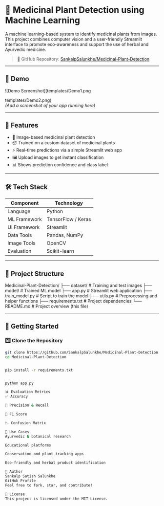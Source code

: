 # 🌿 Medicinal Plant Detection using Machine Learning

A machine learning-based system to identify medicinal plants from images. This project combines computer vision and a user-friendly Streamlit interface to promote eco-awareness and support the use of herbal and Ayurvedic medicine.

> 🔗 GitHub Repository: [SankalpSalunkhe/Medicinal-Plant-Detection](https://github.com/SankalpSalunkhe/Medicinal-Plant-Detection)

---

## 📸 Demo

![Demo Screenshot](templates/Demo1.png

templates/Demo2.png)  
*(Add a screenshot of your app running here)*

---

## 🧠 Features

- 🌱 Image-based medicinal plant detection
- 📦 Trained on a custom dataset of medicinal plants
- ⚡ Real-time predictions via a simple Streamlit web app
- 🖼️ Upload images to get instant classification
- 📊 Shows prediction confidence and class label

---

## 🛠️ Tech Stack

| Component     | Technology         |
|---------------|--------------------|
| Language      | Python             |
| ML Framework  | TensorFlow / Keras |
| UI Framework  | Streamlit          |
| Data Tools    | Pandas, NumPy      |
| Image Tools   | OpenCV             |
| Evaluation    | Scikit-learn       |

---

## 📁 Project Structure

Medicinal-Plant-Detection/
├── dataset/ # Training and test images
├── model/ # Trained ML model
├── app.py # Streamlit web application
├── train_model.py # Script to train the model
├── utils.py # Preprocessing and helper functions
├── requirements.txt # Project dependencies
└── README.md # Project overview (this file)


---

## 🚀 Getting Started

### 1️⃣ Clone the Repository
```bash
git clone https://github.com/SankalpSalunkhe/Medicinal-Plant-Detection.git
cd Medicinal-Plant-Detection


pip install -r requirements.txt


python app.py

📊 Evaluation Metrics
✅ Accuracy

🔁 Precision & Recall

🎯 F1 Score

📉 Confusion Matrix

🌿 Use Cases
Ayurvedic & botanical research

Educational platforms

Conservation and plant tracking apps

Eco-friendly and herbal product identification

👤 Author
Sankalp Satish Salunkhe
GitHub Profile
Feel free to fork, star, and contribute!

📄 License
This project is licensed under the MIT License.
